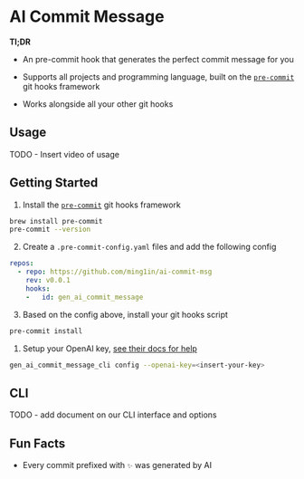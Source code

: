 # AI Commit Message

**Tl;DR**

- An pre-commit hook that generates the perfect commit message for you

- Supports all projects and programming language, built on the [`pre-commit`](https://pre-commit.com/) git hooks framework

- Works alongside all your other git hooks

## Usage

TODO - Insert video of usage

## Getting Started

1. Install the [`pre-commit`](https://pre-commit.com/) git hooks framework

```bash
brew install pre-commit
pre-commit --version 
```

2. Create a `.pre-commit-config.yaml` files and add the following config

```yaml
repos:
  - repo: https://github.com/ming1in/ai-commit-msg
    rev: v0.0.1
    hooks:
    -   id: gen_ai_commit_message
```

3. Based on the config above, install your git hooks script

```bash
pre-commit install
```

1. Setup your OpenAI key, [see their docs for help](https://platform.openai.com/docs/quickstart)

```bash
gen_ai_commit_message_cli config --openai-key=<insert-your-key>
```

## CLI

TODO - add document on our CLI interface and options

## Fun Facts

- Every commit prefixed with `✨` was generated by AI

